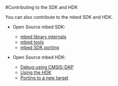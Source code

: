 #Contributing to the SDK and HDK

You can also contribute to the mbed SDK and HDK.

* Open Source mbed SDK:
	* [mbed library internals](/Going_Further/Lib_Internals/)
	* [mbed tools](/Going_Further/Tools/)
	* [mbed SDK porting](/Going_Further/SDK_Porting/)

* Open Source mbed HDK:
	* [Debug using CMSIS-DAP](/CMSIS/CMSIS/)
	* [Using the HDK](/Introduction/HDK/)
	* [Porting to a new target](/CMSIS/Interface_Firmware/)
